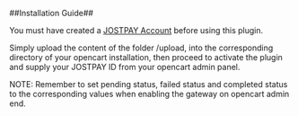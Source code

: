 ##Installation Guide##

You must have created a [JOSTPAY Account](https://jostpay.com/) before using this plugin.

Simply upload the content of the folder /upload, into the corresponding directory of your opencart installation, then proceed to activate the plugin and supply your JOSTPAY ID from your opencart admin panel.

NOTE: Remember to set pending status, failed status and completed status to the corresponding values when enabling the gateway on opencart admin end.